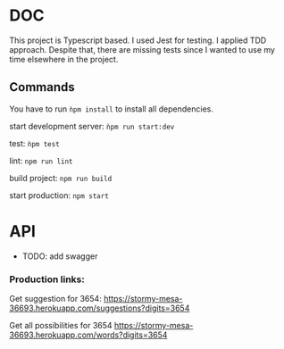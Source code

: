 # DOC

This project is Typescript based. I used Jest for testing. I applied TDD approach. Despite that,
there are missing tests since I wanted to use my time elsewhere in the project. 

## Commands

You have to run `ǹpm install` to install all dependencies.

start development server:
`ǹpm run start:dev`

test:
`ǹpm test`

lint: `npm run lint`

build project: `npm run build`

start production: `npm start`


# API
- TODO: add swagger

### Production links:

Get suggestion for 3654:
https://stormy-mesa-36693.herokuapp.com/suggestions?digits=3654

Get all possibilities for 3654
https://stormy-mesa-36693.herokuapp.com/words?digits=3654